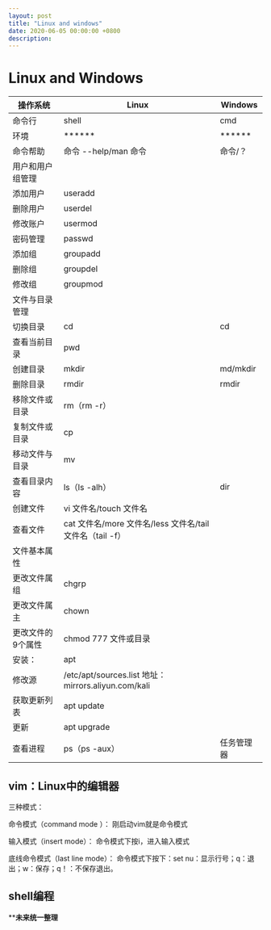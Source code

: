 ```yaml
---
layout: post
title: "Linux and windows"
date: 2020-06-05 00:00:00 +0800
description:
---
```

# Linux and Windows

| 操作系统 | Linux | Windows |
| --- | --- | --- |
| 命令行 | shell | cmd |
| 环境 | ****** | ****** |
| 命令帮助 | 命令 --help/man 命令 | 命令/？ |
| 用户和用户组管理 |
| 添加用户 | useradd ||
| 删除用户 | userdel||
| 修改账户 | usermod ||
| 密码管理 | passwd||
| 添加组 | groupadd ||
| 删除组 | groupdel ||
| 修改组 | groupmod ||
| 文件与目录管理 |
| 切换目录 | cd | cd |
| 查看当前目录 | pwd ||
| 创建目录 | mkdir | md/mkdir |
| 删除目录 | rmdir | rmdir|
| 移除文件或目录 |rm（rm -r）||
| 复制文件或目录 | cp ||
| 移动文件与目录 | mv ||
| 查看目录内容 | ls（ls -alh）| dir |
| 创建文件 | vi 文件名/touch 文件名 ||
| 查看文件 | cat 文件名/more 文件名/less 文件名/tail 文件名（tail -f） ||
| 文件基本属性 |
| 更改文件属组 | chgrp ||
| 更改文件属主 | chown ||
| 更改文件的9个属性 | chmod 777 文件或目录 ||
| 安装：| apt ||
| 修改源 | /etc/apt/sources.list 地址：mirrors.aliyun.com/kali ||
| 获取更新列表 | apt update ||
| 更新 | apt upgrade ||
| 查看进程 | ps（ps -aux） | 任务管理器 |

## vim：Linux中的编辑器

三种模式：

命令模式（command mode ）：
刚启动vim就是命令模式

输入模式（insert mode）：
命令模式下按i，进入输入模式

底线命令模式（last line mode）：
命令模式下按下：set nu：显示行号；q：退出；w：保存；q！：不保存退出。

## shell编程

****************未来统一整理**************



















